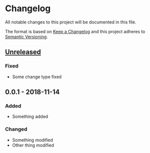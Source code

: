 # Changelog
All notable changes to this project will be documented in this file.

The format is based on [Keep a Changelog](http://keepachangelog.com/en/1.0.0/)
and this project adheres to [Semantic Versioning](http://semver.org/spec/v2.0.0.html).

## [Unreleased]
### Fixed
- Some change type fixed

## 0.0.1 - 2018-11-14
### Added
- Something added

### Changed
- Something modified
- Other thing modified

[unreleased]: https://github.com/estebanprimost/chan.git/compare/v0.0.1...HEAD
